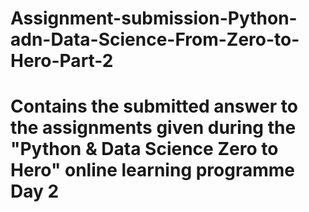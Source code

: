 # Assignment-submission-Python-adn-Data-Science-From-Zero-to-Hero-Part-2
# Contains the submitted answer to the assignments given during the "Python & Data Science Zero to Hero" online learning programme Day 2
